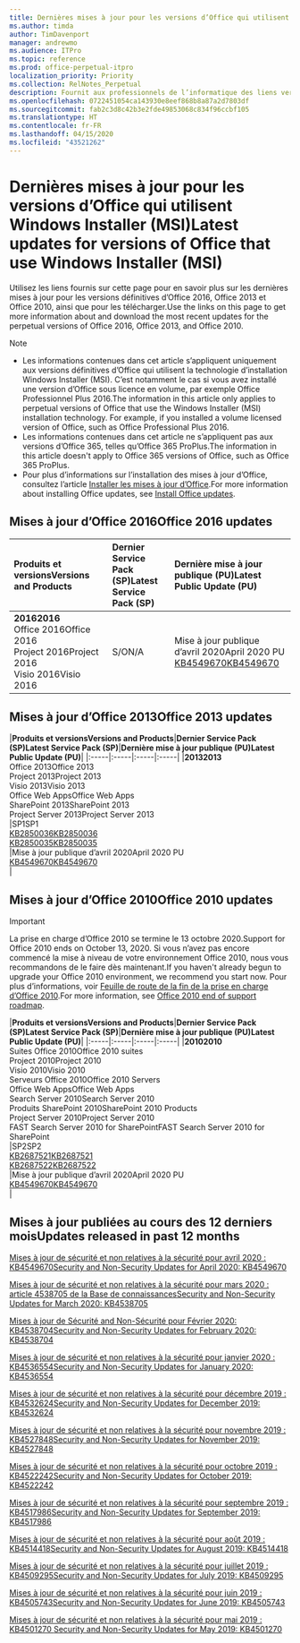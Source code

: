 ```yaml
---
title: Dernières mises à jour pour les versions d’Office qui utilisent Windows Installer (MSI)
ms.author: timda
author: TimDavenport
manager: andrewmo
ms.audience: ITPro
ms.topic: reference
ms.prod: office-perpetual-itpro
localization_priority: Priority
ms.collection: RelNotes_Perpetual
description: Fournit aux professionnels de l’informatique des liens vers les dernières informations sur les mises à jour pour les versions définitives d’Office 2016, Office 2013 et Office 2010
ms.openlocfilehash: 0722451054ca143930e8eef868b8a87a2d7803df
ms.sourcegitcommit: fab2c3d8c42b3e2fde49853068c834f96ccbf105
ms.translationtype: HT
ms.contentlocale: fr-FR
ms.lasthandoff: 04/15/2020
ms.locfileid: "43521262"
---
```

# <a name="latest-updates-for-versions-of-office-that-use-windows-installer-msi"></a><span data-ttu-id="af5fb-103">Dernières mises à jour pour les versions d’Office qui utilisent Windows Installer (MSI)</span><span class="sxs-lookup"><span data-stu-id="af5fb-103">Latest updates for versions of Office that use Windows Installer (MSI)</span></span>

<span data-ttu-id="af5fb-104">Utilisez les liens fournis sur cette page pour en savoir plus sur les dernières mises à jour pour les versions définitives d’Office 2016, Office 2013 et Office 2010, ainsi que pour les télécharger.</span><span class="sxs-lookup"><span data-stu-id="af5fb-104">Use the links on this page to get more information about and download the most recent updates for the perpetual versions of Office 2016, Office 2013, and Office 2010.</span></span>
  
 
> [!NOTE]
> - <span data-ttu-id="af5fb-p101">Les informations contenues dans cet article s’appliquent uniquement aux versions définitives d’Office qui utilisent la technologie d’installation Windows Installer (MSI). C’est notamment le cas si vous avez installé une version d’Office sous licence en volume, par exemple Office Professionnel Plus 2016.</span><span class="sxs-lookup"><span data-stu-id="af5fb-p101">The information in this article only applies to perpetual versions of Office that use the Windows Installer (MSI) installation technology. For example, if you installed a volume licensed version of Office, such as Office Professional Plus 2016.</span></span>
> - <span data-ttu-id="af5fb-107">Les informations contenues dans cet article ne s’appliquent pas aux versions d’Office 365, telles qu’Office 365 ProPlus.</span><span class="sxs-lookup"><span data-stu-id="af5fb-107">The information in this article doesn't apply to Office 365 versions of Office, such as Office 365 ProPlus.</span></span>
> - <span data-ttu-id="af5fb-108">Pour plus d’informations sur l’installation des mises à jour d’Office, consultez l’article [Installer les mises à jour d’Office](https://support.office.com/article/2ab296f3-7f03-43a2-8e50-46de917611c5).</span><span class="sxs-lookup"><span data-stu-id="af5fb-108">For more information about installing Office updates, see [Install Office updates](https://support.office.com/article/2ab296f3-7f03-43a2-8e50-46de917611c5).</span></span> 


## <a name="office-2016-updates"></a><span data-ttu-id="af5fb-109">Mises à jour d’Office 2016</span><span class="sxs-lookup"><span data-stu-id="af5fb-109">Office 2016 updates</span></span>

|<span data-ttu-id="af5fb-110">**Produits et versions**</span><span class="sxs-lookup"><span data-stu-id="af5fb-110">**Versions and Products**</span></span>|<span data-ttu-id="af5fb-111">**Dernier Service Pack (SP)**</span><span class="sxs-lookup"><span data-stu-id="af5fb-111">**Latest Service Pack (SP)**</span></span>|<span data-ttu-id="af5fb-112">**Dernière mise à jour publique (PU)**</span><span class="sxs-lookup"><span data-stu-id="af5fb-112">**Latest Public Update (PU)**</span></span>|
|:-----|:-----|:-----|
|<span data-ttu-id="af5fb-113">**2016**</span><span class="sxs-lookup"><span data-stu-id="af5fb-113">**2016**</span></span> <br/> <span data-ttu-id="af5fb-114">Office 2016</span><span class="sxs-lookup"><span data-stu-id="af5fb-114">Office 2016</span></span>  <br/> <span data-ttu-id="af5fb-115">Project 2016</span><span class="sxs-lookup"><span data-stu-id="af5fb-115">Project 2016</span></span>  <br/> <span data-ttu-id="af5fb-116">Visio 2016</span><span class="sxs-lookup"><span data-stu-id="af5fb-116">Visio 2016</span></span>  <br/> |<span data-ttu-id="af5fb-117">S/O</span><span class="sxs-lookup"><span data-stu-id="af5fb-117">N/A</span></span>  <br/> |<span data-ttu-id="af5fb-118">Mise à jour publique d’avril 2020</span><span class="sxs-lookup"><span data-stu-id="af5fb-118">April 2020 PU</span></span>  <br/> [<span data-ttu-id="af5fb-119">KB4549670</span><span class="sxs-lookup"><span data-stu-id="af5fb-119">KB4549670</span></span>](https://support.microsoft.com/help/4549670) <br/> |
   
## <a name="office-2013-updates"></a><span data-ttu-id="af5fb-120">Mises à jour d’Office 2013</span><span class="sxs-lookup"><span data-stu-id="af5fb-120">Office 2013 updates</span></span>

|<span data-ttu-id="af5fb-121">**Produits et versions**</span><span class="sxs-lookup"><span data-stu-id="af5fb-121">**Versions and Products**</span></span>|<span data-ttu-id="af5fb-122">**Dernier Service Pack (SP)**</span><span class="sxs-lookup"><span data-stu-id="af5fb-122">**Latest Service Pack (SP)**</span></span>|<span data-ttu-id="af5fb-123">**Dernière mise à jour publique (PU)**</span><span class="sxs-lookup"><span data-stu-id="af5fb-123">**Latest Public Update (PU)**</span></span>|
|:-----|:-----|:-----|:-----|
|<span data-ttu-id="af5fb-124">**2013**</span><span class="sxs-lookup"><span data-stu-id="af5fb-124">**2013**</span></span> <br/> <span data-ttu-id="af5fb-125">Office 2013</span><span class="sxs-lookup"><span data-stu-id="af5fb-125">Office 2013</span></span>  <br/> <span data-ttu-id="af5fb-126">Project 2013</span><span class="sxs-lookup"><span data-stu-id="af5fb-126">Project 2013</span></span>  <br/> <span data-ttu-id="af5fb-127">Visio 2013</span><span class="sxs-lookup"><span data-stu-id="af5fb-127">Visio 2013</span></span>  <br/> <span data-ttu-id="af5fb-128">Office Web Apps</span><span class="sxs-lookup"><span data-stu-id="af5fb-128">Office Web Apps</span></span>  <br/> <span data-ttu-id="af5fb-129">SharePoint 2013</span><span class="sxs-lookup"><span data-stu-id="af5fb-129">SharePoint 2013</span></span>  <br/> <span data-ttu-id="af5fb-130">Project Server 2013</span><span class="sxs-lookup"><span data-stu-id="af5fb-130">Project Server 2013</span></span>  <br/> |<span data-ttu-id="af5fb-131">SP1</span><span class="sxs-lookup"><span data-stu-id="af5fb-131">SP1</span></span> <br/> [<span data-ttu-id="af5fb-132">KB2850036</span><span class="sxs-lookup"><span data-stu-id="af5fb-132">KB2850036</span></span>](https://support.microsoft.com/kb/2850036) <br/>[<span data-ttu-id="af5fb-133">KB2850035</span><span class="sxs-lookup"><span data-stu-id="af5fb-133">KB2850035</span></span>](https://support.microsoft.com/kb/2850035) <br/> |<span data-ttu-id="af5fb-134">Mise à jour publique d’avril 2020</span><span class="sxs-lookup"><span data-stu-id="af5fb-134">April 2020 PU</span></span>  <br/> [<span data-ttu-id="af5fb-135">KB4549670</span><span class="sxs-lookup"><span data-stu-id="af5fb-135">KB4549670</span></span>](https://support.microsoft.com/help/4549670) <br/> |
   
## <a name="office-2010-updates"></a><span data-ttu-id="af5fb-136">Mises à jour d’Office 2010</span><span class="sxs-lookup"><span data-stu-id="af5fb-136">Office 2010 updates</span></span>
> [!IMPORTANT]
<span data-ttu-id="af5fb-137">La prise en charge d’Office 2010 se termine le 13 octobre 2020.</span><span class="sxs-lookup"><span data-stu-id="af5fb-137">Support for Office 2010 ends on October 13, 2020.</span></span> <span data-ttu-id="af5fb-138">Si vous n’avez pas encore commencé la mise à niveau de votre environnement Office 2010, nous vous recommandons de le faire dès maintenant.</span><span class="sxs-lookup"><span data-stu-id="af5fb-138">If you haven't already begun to upgrade your Office 2010 environment, we recommend you start now.</span></span> <span data-ttu-id="af5fb-139">Pour plus d’informations, voir [Feuille de route de la fin de la prise en charge d’Office 2010](https://docs.microsoft.com/DeployOffice/office-2010-end-support-roadmap).</span><span class="sxs-lookup"><span data-stu-id="af5fb-139">For more information, see [Office 2010 end of support roadmap](https://docs.microsoft.com/DeployOffice/office-2010-end-support-roadmap).</span></span>

|<span data-ttu-id="af5fb-140">**Produits et versions**</span><span class="sxs-lookup"><span data-stu-id="af5fb-140">**Versions and Products**</span></span>|<span data-ttu-id="af5fb-141">**Dernier Service Pack (SP)**</span><span class="sxs-lookup"><span data-stu-id="af5fb-141">**Latest Service Pack (SP)**</span></span>|<span data-ttu-id="af5fb-142">**Dernière mise à jour publique (PU)**</span><span class="sxs-lookup"><span data-stu-id="af5fb-142">**Latest Public Update (PU)**</span></span>|
|:-----|:-----|:-----|:-----|
|<span data-ttu-id="af5fb-143">**2010**</span><span class="sxs-lookup"><span data-stu-id="af5fb-143">**2010**</span></span> <br/> <span data-ttu-id="af5fb-144">Suites Office 2010</span><span class="sxs-lookup"><span data-stu-id="af5fb-144">Office 2010 suites</span></span>  <br/> <span data-ttu-id="af5fb-145">Project 2010</span><span class="sxs-lookup"><span data-stu-id="af5fb-145">Project 2010</span></span>  <br/> <span data-ttu-id="af5fb-146">Visio 2010</span><span class="sxs-lookup"><span data-stu-id="af5fb-146">Visio 2010</span></span>  <br/> <span data-ttu-id="af5fb-147">Serveurs Office 2010</span><span class="sxs-lookup"><span data-stu-id="af5fb-147">Office 2010 Servers</span></span>  <br/> <span data-ttu-id="af5fb-148">Office Web Apps</span><span class="sxs-lookup"><span data-stu-id="af5fb-148">Office Web Apps</span></span>  <br/> <span data-ttu-id="af5fb-149">Search Server 2010</span><span class="sxs-lookup"><span data-stu-id="af5fb-149">Search Server 2010</span></span>  <br/> <span data-ttu-id="af5fb-150">Produits SharePoint 2010</span><span class="sxs-lookup"><span data-stu-id="af5fb-150">SharePoint 2010 Products</span></span>  <br/> <span data-ttu-id="af5fb-151">Project Server 2010</span><span class="sxs-lookup"><span data-stu-id="af5fb-151">Project Server 2010</span></span>  <br/> <span data-ttu-id="af5fb-152">FAST Search Server 2010 for SharePoint</span><span class="sxs-lookup"><span data-stu-id="af5fb-152">FAST Search Server 2010 for SharePoint</span></span>  <br/> |<span data-ttu-id="af5fb-153">SP2</span><span class="sxs-lookup"><span data-stu-id="af5fb-153">SP2</span></span> <br/>[<span data-ttu-id="af5fb-154">KB2687521</span><span class="sxs-lookup"><span data-stu-id="af5fb-154">KB2687521</span></span>](https://support.microsoft.com/kb/2687521) <br/> [<span data-ttu-id="af5fb-155">KB2687522</span><span class="sxs-lookup"><span data-stu-id="af5fb-155">KB2687522</span></span>](https://support.microsoft.com/kb/2687522) <br/> |<span data-ttu-id="af5fb-156">Mise à jour publique d’avril 2020</span><span class="sxs-lookup"><span data-stu-id="af5fb-156">April 2020 PU</span></span>  <br/> [<span data-ttu-id="af5fb-157">KB4549670</span><span class="sxs-lookup"><span data-stu-id="af5fb-157">KB4549670</span></span>](https://support.microsoft.com/help/4549670) <br/>|
   

   
## <a name="updates-released-in-past-12-months"></a><span data-ttu-id="af5fb-158">Mises à jour publiées au cours des 12 derniers mois</span><span class="sxs-lookup"><span data-stu-id="af5fb-158">Updates released in past 12 months</span></span>

[<span data-ttu-id="af5fb-159">Mises à jour de sécurité et non relatives à la sécurité pour avril 2020 : KB4549670</span><span class="sxs-lookup"><span data-stu-id="af5fb-159">Security and Non-Security Updates for April 2020: KB4549670</span></span>](https://support.microsoft.com/help/4549670)

[<span data-ttu-id="af5fb-160">Mises à jour de sécurité et non relatives à la sécurité pour mars 2020 : article 4538705 de la Base de connaissances</span><span class="sxs-lookup"><span data-stu-id="af5fb-160">Security and Non-Security Updates for March 2020: KB4538705</span></span>](https://support.microsoft.com/help/4538705)

[<span data-ttu-id="af5fb-161">Mises à jour de Sécurité and Non-Sécurité pour Février 2020: KB4538704</span><span class="sxs-lookup"><span data-stu-id="af5fb-161">Security and Non-Security Updates for February 2020: KB4538704</span></span>](https://support.microsoft.com/help/4538704)

[<span data-ttu-id="af5fb-162">Mises à jour de sécurité et non relatives à la sécurité pour janvier 2020 : KB4536554</span><span class="sxs-lookup"><span data-stu-id="af5fb-162">Security and Non-Security Updates for January 2020: KB4536554</span></span>](https://support.microsoft.com/help/4536554)

[<span data-ttu-id="af5fb-163">Mises à jour de sécurité et non relatives à la sécurité pour décembre 2019 : KB4532624</span><span class="sxs-lookup"><span data-stu-id="af5fb-163">Security and Non-Security Updates for December 2019: KB4532624</span></span>](https://support.microsoft.com/help/4532624)

[<span data-ttu-id="af5fb-164">Mises à jour de sécurité et non relatives à la sécurité pour novembre 2019 : KB4527848</span><span class="sxs-lookup"><span data-stu-id="af5fb-164">Security and Non-Security Updates for November 2019: KB4527848</span></span>](https://support.microsoft.com/help/4527848)

[<span data-ttu-id="af5fb-165">Mises à jour de sécurité et non relatives à la sécurité pour octobre 2019 : KB4522242</span><span class="sxs-lookup"><span data-stu-id="af5fb-165">Security and Non-Security Updates for October 2019: KB4522242</span></span>](https://support.microsoft.com/help/4522242)

[<span data-ttu-id="af5fb-166">Mises à jour de sécurité et non relatives à la sécurité pour septembre 2019 : KB4517986</span><span class="sxs-lookup"><span data-stu-id="af5fb-166">Security and Non-Security Updates for September 2019: KB4517986</span></span>](https://support.microsoft.com/help/4517986 )

[<span data-ttu-id="af5fb-167">Mises à jour de sécurité et non relatives à la sécurité pour août 2019 : KB4514418</span><span class="sxs-lookup"><span data-stu-id="af5fb-167">Security and Non-Security Updates for August 2019: KB4514418</span></span>](https://support.microsoft.com/help/4514418)

[<span data-ttu-id="af5fb-168">Mises à jour de sécurité et non relatives à la sécurité pour juillet 2019 : KB4509295</span><span class="sxs-lookup"><span data-stu-id="af5fb-168">Security and Non-Security Updates for July 2019: KB4509295</span></span>](https://support.microsoft.com/help/4509295)

[<span data-ttu-id="af5fb-169">Mises à jour de sécurité et non relatives à la sécurité pour juin 2019 : KB4505743</span><span class="sxs-lookup"><span data-stu-id="af5fb-169">Security and Non-Security Updates for June 2019: KB4505743</span></span>](https://support.microsoft.com/help/4505743)

[<span data-ttu-id="af5fb-170">Mises à jour de sécurité et non relatives à la sécurité pour mai 2019 : KB4501270 </span><span class="sxs-lookup"><span data-stu-id="af5fb-170">Security and Non-Security Updates for May 2019: KB4501270 </span></span>](https://support.microsoft.com/help/4501270)

 










 

   

   

  


  
 
  
 
  

  
   
  
